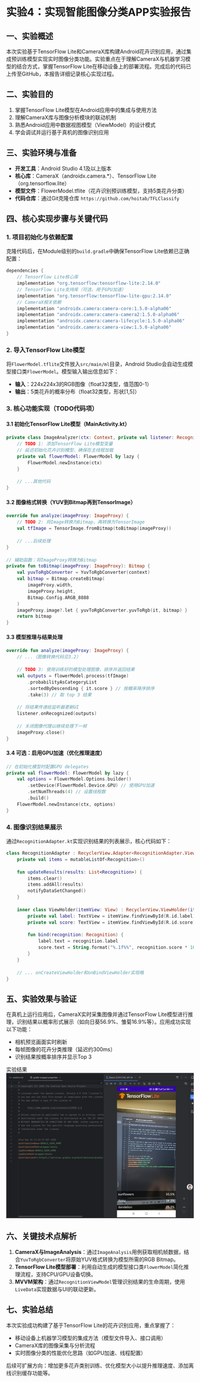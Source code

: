 # 实验4：实现智能图像分类APP实验报告

## 一、实验概述
本次实验基于TensorFlow Lite和CameraX库构建Android花卉识别应用，通过集成预训练模型实现实时图像分类功能。实验重点在于理解CameraX与机器学习模型的结合方式，掌握TensorFlow Lite在移动设备上的部署流程。完成后的代码已上传至GitHub，本报告详细记录核心实现过程。


## 二、实验目的
1. 掌握TensorFlow Lite模型在Android应用中的集成与使用方法
2. 理解CameraX库与图像分析模块的联动机制
3. 熟悉Android应用中数据视图模型（ViewModel）的设计模式
4. 学会调试并运行基于真机的图像识别应用


## 三、实验环境与准备
- **开发工具**：Android Studio 4.1及以上版本
- **核心库**：CameraX（androidx.camera.*）、TensorFlow Lite（org.tensorflow.lite）
- **模型文件**：FlowerModel.tflite（花卉识别预训练模型，支持5类花卉分类）
- **代码仓库**：通过Git克隆仓库 `https://github.com/hoitab/TFLClassify`


## 四、核心实现步骤与关键代码

### 1. 项目初始化与依赖配置
克隆代码后，在Module级别的`build.gradle`中确保TensorFlow Lite依赖已正确配置：
```kotlin
dependencies {
    // TensorFlow Lite核心库
    implementation "org.tensorflow:tensorflow-lite:2.14.0"
    // TensorFlow Lite支持库（可选，用于GPU加速）
    implementation "org.tensorflow:tensorflow-lite-gpu:2.14.0"
    // CameraX相关依赖
    implementation "androidx.camera:camera-core:1.5.0-alpha06"
    implementation "androidx.camera:camera-camera2:1.5.0-alpha06"
    implementation "androidx.camera:camera-lifecycle:1.5.0-alpha06"
    implementation "androidx.camera:camera-view:1.5.0-alpha06"
}
```


### 2. 导入TensorFlow Lite模型
将`FlowerModel.tflite`文件放入`src/main/ml`目录，Android Studio会自动生成模型接口类`FlowerModel`。模型输入输出信息如下：
- **输入**：224x224x3的RGB图像（float32类型，值范围0-1）
- **输出**：5类花卉的概率分布（float32类型，形状[1,5]）


### 3. 核心功能实现（TODO代码项）

#### 3.1 初始化TensorFlow Lite模型（MainActivity.kt）
```kotlin
private class ImageAnalyzer(ctx: Context, private val listener: RecognitionListener) : ImageAnalysis.Analyzer {
    // TODO 1: 添加TensorFlow Lite模型变量
    // 延迟初始化花卉识别模型，确保在主线程加载
    private val flowerModel: FlowerModel by lazy {
        FlowerModel.newInstance(ctx)
    }

    // ...其他代码
}
```

#### 3.2 图像格式转换（YUV到Bitmap再到TensorImage）
```kotlin
override fun analyze(imageProxy: ImageProxy) {
    // TODO 2: 将Image转换为Bitmap，再转换为TensorImage
    val tfImage = TensorImage.fromBitmap(toBitmap(imageProxy))
    
    // ...后续处理
}

// 辅助函数：将ImageProxy转换为Bitmap
private fun toBitmap(imageProxy: ImageProxy): Bitmap {
    val yuvToRgbConverter = YuvToRgbConverter(context)
    val bitmap = Bitmap.createBitmap(
        imageProxy.width, 
        imageProxy.height, 
        Bitmap.Config.ARGB_8888
    )
    imageProxy.image?.let { yuvToRgbConverter.yuvToRgb(it, bitmap) }
    return bitmap
}
```

#### 3.3 模型推理与结果处理
```kotlin
override fun analyze(imageProxy: ImageProxy) {
    // ...（图像转换代码见3.2）

    // TODO 3: 使用训练好的模型处理图像，排序并返回结果
    val outputs = flowerModel.process(tfImage)
        .probabilityAsCategoryList
        .sortedByDescending { it.score } // 按概率降序排序
        .take(3) // 取 top 3 结果

    // 将结果传递给监听器更新UI
    listener.onRecognized(outputs)
    
    // 关闭图像代理以继续处理下一帧
    imageProxy.close()
}
```

#### 3.4 可选：启用GPU加速（优化推理速度）
```kotlin
// 在初始化模型时配置GPU delegates
private val flowerModel: FlowerModel by lazy {
    val options = FlowerModel.Options.builder()
        .setDevice(FlowerModel.Device.GPU) // 使用GPU加速
        .setNumThreads(4) // 设置线程数
        .build()
    FlowerModel.newInstance(ctx, options)
}
```


### 4. 图像识别结果展示
通过`RecognitionAdapter.kt`实现识别结果的列表展示，核心代码如下：
```kotlin
class RecognitionAdapter : RecyclerView.Adapter<RecognitionAdapter.ViewHolder>() {
    private val items = mutableListOf<Recognition>()

    fun updateResults(results: List<Recognition>) {
        items.clear()
        items.addAll(results)
        notifyDataSetChanged()
    }

    inner class ViewHolder(itemView: View) : RecyclerView.ViewHolder(itemView) {
        private val label: TextView = itemView.findViewById(R.id.label)
        private val score: TextView = itemView.findViewById(R.id.score)

        fun bind(recognition: Recognition) {
            label.text = recognition.label
            score.text = String.format("%.1f%%", recognition.score * 100)
        }
    }

    // ... onCreateViewHolder和onBindViewHolder实现略
}
```


## 五、实验效果与验证
在真机上运行应用后，CameraX实时采集图像并通过TensorFlow Lite模型进行推理，识别结果以概率形式展示（如向日葵56.9%、雏菊16.9%等）。应用成功实现以下功能：
- 相机预览画面实时刷新
- 每帧图像的花卉分类推理（延迟约300ms）
- 识别结果按概率排序并显示Top 3

实验结果
![png](实验结果.png)


## 六、关键技术点解析
1. **CameraX与ImageAnalysis**：通过`ImageAnalysis`用例获取相机帧数据，结合`YuvToRgbConverter`将原始YUV格式转换为模型所需的RGB Bitmap。
2. **TensorFlow Lite模型部署**：利用自动生成的模型接口类`FlowerModel`简化推理流程，支持CPU/GPU设备切换。
3. **MVVM架构**：通过`RecognitionViewModel`管理识别结果的生命周期，使用`LiveData`实现数据与UI的联动更新。


## 七、实验总结
本次实验成功构建了基于TensorFlow Lite的花卉识别应用，重点掌握了：
- 移动设备上机器学习模型的集成方法（模型文件导入、接口调用）
- CameraX库的图像采集与分析流程
- 实时图像分类的性能优化思路（如GPU加速、线程配置）

后续可扩展方向：增加更多花卉类别训练、优化模型大小以提升推理速度、添加离线识别缓存功能等。
